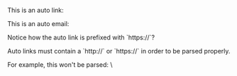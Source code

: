 <p>This is an auto link: <https://example.com/></p>

<p>This is an auto email: <me@me.gmail.outlook.yahoo.com/></p>

<p>Notice how the auto link is prefixed with `https://`?</p>

<p>Auto links must contain a `http://` or `https://` in order to be parsed properly.</p>

<p>For example, this won't be parsed: \<example.com\/\></p>
